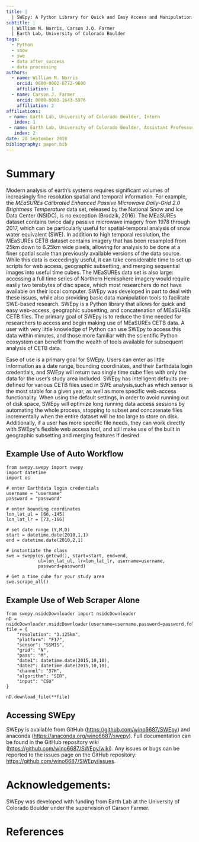 ```yaml
---
title: |
  | SWEpy: A Python Library for Quick and Easy Access and Manipulation of MEaSUREs CETB files for SWE analysis
subtitle: |
  | William M. Norris, Carson J.Q. Farmer
  | Earth Lab, University of Colorado Boulder
tags:
  - Python
  - snow
  - swe
  - data after_success
  - data processing
authors:
  - name: William M. Norris
    orcid: 0000-0002-6772-9600
    affiliation: 1
  - name: Carson J. Farmer
    orcid: 0000-0003-1643-5976
    affiliation: 2
affiliations:
 - name: Earth Lab, University of Colorado Boulder, Intern
   index: 1
 - name: Earth Lab, University of Colorado Boulder, Assistant Professor
   index: 2
date: 20 September 2018
bibliography: paper.bib
---
```



# Summary

Modern analysis of earth’s systems requires significant volumes of increasingly fine resolution spatial and temporal information. For example, the *MEaSUREs Calibrated Enhanced Passive Microwave Daily-Grid 2.0 Brightness Temperature* data set, released by the National Snow and Ice Data Center (NSIDC), is no exception (Brodzik, 2016). The MEaSUREs dataset contains twice daily passive microwave imagery from 1978 through 2017, which can be particularly useful for spatial-temporal analysis of snow water equivalent (SWE). In addition to high temporal resolution, the MEaSUREs CETB dataset contains imagery that has been resampled from 25km down to 6.25km wide pixels, allowing for analysis to be done at a finer spatial scale than previously available versions of the data source. While this data is exceedingly useful, it can take considerable time to set up scripts for web access, geographic subsetting, and merging sequential images into useful time cubes. The MEaSUREs data set is also large: accessing a full time series of Northern Hemisphere imagery would require easily two terabytes of disc space, which most researchers do not have available on their local computer. SWEpy was developed in part to deal with these issues, while also providing basic data manipulation tools to facilitate SWE-based research. SWEpy is a Python library that allows for quick and easy web-access, geographic subsetting, and concatenation of MEaSUREs CETB files. The primary goal of SWEpy is to reduce the time needed for researchers to access and begin making use of MEaSUREs CETB data. A user with very little knowledge of Python can use SWEpy to access this data within minutes, and those more familiar with the scientific Python ecosystem can benefit from the wealth of tools available for subsequent analysis of CETB data.

Ease of use is a primary goal for SWEpy. Users can enter as little information as a date range, bounding coordinates, and their Earthdata login credentials, and SWEpy will return two single time cube files with only the data for the user’s study area included. SWEpy has intelligent defaults pre-defined for various CETB files used in SWE analysis,such as which sensor is the most stable for a given year, as well as more specific web-access functionality. When using the default settings, in order to avoid running out of disk space, SWEpy will optimize long running data access sessions by automating the whole process, stopping to subset and concatenate files incrementally when the entire dataset will be too large to store on disk. Additionally, if a user has more specific file needs, they can work directly with SWEpy's flexible web access tool, and still make use of the built in geographic subsetting and merging features if desired.

## Example Use of Auto Workflow
```{python}
from swepy.swepy import swepy
import datetime
import os

# enter Earthdata login credentials
username = "username"
password = "password"

# enter bounding coordinates
lon_lat_ul = [66,-145]
lon_lat_lr = [73,-166]

# set date range (Y,M,D)
start = datetime.date(2010,1,1)
end = datetime.date(2010,2,1)

# instantiate the class
swe = swepy(os.getcwd(), start=start, end=end,
            ul=lon_lat_ul, lr=lon_lat_lr, username=username,
            password=password)

# Get a time cube for your study area
swe.scrape_all()
```
## Example Use of Web Scraper Alone
```{python}
from swepy.nsidcDownloader import nsidcDownloader
nD = nsidcDownloader.nsidcDownloader(username=username,password=password,folder=os.getcwd())
file = {
    "resolution": "3.125km",
    "platform": "F17",
    "sensor": "SSMIS",
    "grid": "N",
    "pass": "M",
    "date1": datetime.date(2015,10,10),
    "date2": datetime.date(2015,10,10),
    "channel": "37H",
    "algorithm": "SIR",
    "input": "CSU"
}

nD.download_file(**file)
```

## Accessing SWEpy
SWEpy is available from GitHub (https://github.com/wino6687/SWEpy) and anaconda (https://anaconda.org/wino6687/swepy). Full documentation can be found in the GitHub repository wiki (https://github.com/wino6687/SWEpy/wiki). Any issues or bugs can be reported to the issues page on the GitHub repository:  https://github.com/wino6687/SWEpy/issues.

# Acknowledgements:
SWEpy was developed with funding from Earth Lab at the University of Colorado Boulder under the supervision of Carson Farmer.



# References
